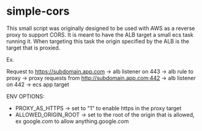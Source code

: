 # simple-cors

This small script was originally designed to be used with AWS as a reverse proxy to support CORS. It is meant to have the ALB target a small ecs task running it. When targeting this task the origin specified by the ALB is the target that is proxied.

Ex.

Request to https://subdomain.app.com -> alb listener on 443 -> alb rule to proxy -> proxy requests from http://subdomain.app.com:442 -> alb listener on 442 -> ecs app target


ENV OPTIONS:

* PROXY_AS_HTTPS -> set to "1" to enable https in the proxy target
* ALLOWED_ORIGIN_ROOT -> set to the root of the origin that is allowed, ex google.com to allow anything.google.com

